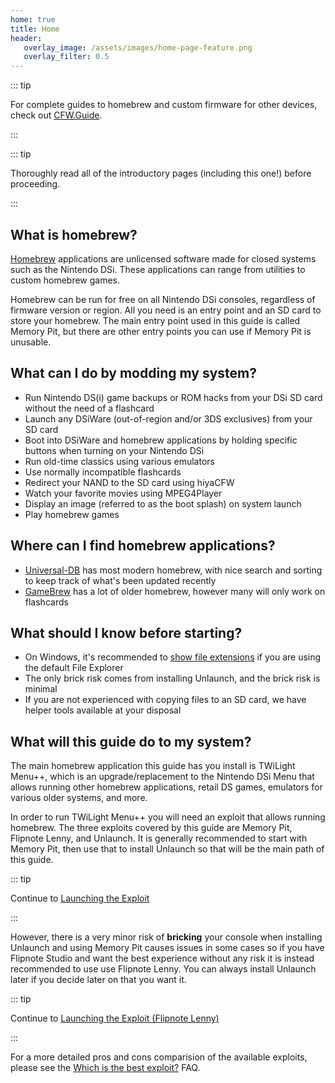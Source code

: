 ```yaml
---
home: true
title: Home
header:
   overlay_image: /assets/images/home-page-feature.png
   overlay_filter: 0.5
---
```


::: tip

For complete guides to homebrew and custom firmware for other devices, check out [CFW.Guide](https://cfw.guide/).

:::

::: tip

Thoroughly read all of the introductory pages (including this one!) before proceeding.

:::

## What is homebrew?

[Homebrew](https://en.wikipedia.org/wiki/Homebrew_(video_games)) applications are unlicensed software made for closed systems such as the Nintendo DSi. These applications can range from utilities to custom homebrew games.

Homebrew can be run for free on all Nintendo DSi consoles, regardless of firmware version or region. All you need is an entry point and an SD card to store your homebrew. The main entry point used in this guide is called Memory Pit, but there are other entry points you can use if Memory Pit is unusable.

## What can I do by modding my system?

- Run Nintendo DS(i) game backups or ROM hacks from your DSi SD card without the need of a flashcard
- Launch any DSiWare (out-of-region and/or 3DS exclusives) from your SD card
- Boot into DSiWare and homebrew applications by holding specific buttons when turning on your Nintendo DSi
- Run old-time classics using various emulators
- Use normally incompatible flashcards
- Redirect your NAND to the SD card using hiyaCFW
- Watch your favorite movies using MPEG4Player
- Display an image (referred to as the boot splash) on system launch
- Play homebrew games

## Where can I find homebrew applications?

- [Universal-DB](https://db.universal-team.net/ds) has most modern homebrew, with nice search and sorting to keep track of what's been updated recently
- [GameBrew](https://www.gamebrew.org/wiki/List_of_all_DS_homebrew) has a lot of older homebrew, however many will only work on flashcards

## What should I know before starting?

- On Windows, it's recommended to [show file extensions](file-extensions-windows.html) if you are using the default File Explorer
- The only brick risk comes from installing Unlaunch, and the brick risk is minimal
- If you are not experienced with copying files to an SD card, we have helper tools available at your disposal

## What will this guide do to my system?

The main homebrew application this guide has you install is TWiLight Menu++, which is an upgrade/replacement to the Nintendo DSi Menu that allows running other homebrew applications, retail DS games, emulators for various older systems, and more.

In order to run TWiLight Menu++ you will need an exploit that allows running homebrew. The three exploits covered by this guide are Memory Pit, Flipnote Lenny, and Unlaunch. It is generally recommended to start with Memory Pit, then use that to install Unlaunch so that will be the main path of this guide.

::: tip

Continue to [Launching the Exploit](launching-the-exploit.html)

:::

However, there is a very minor risk of **bricking** your console when installing Unlaunch and using Memory Pit causes issues in some cases so if you have Flipnote Studio and want the best experience without any risk it is instead recommended to use use Flipnote Lenny. You can always install Unlaunch later if you decide later on that you want it.

::: tip

Continue to [Launching the Exploit (Flipnote Lenny)](launching-the-flipnote-exploit.html)

:::

For a more detailed pros and cons comparision of the available exploits, please see the [Which is the best exploit?](faq.html#which-is-the-best-exploit) FAQ.
